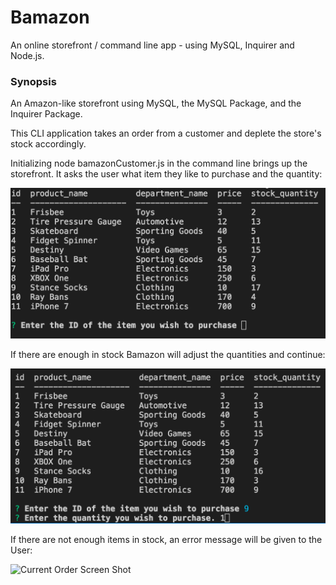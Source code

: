 # Bamazon
An online storefront / command line app - using MySQL, Inquirer and Node.js.

### Synopsis
An Amazon-like storefront using MySQL, the MySQL Package, and the Inquirer Package.

This CLI application takes an order from a customer and deplete the store's stock accordingly.

Initializing node bamazonCustomer.js in the command line brings up the storefront. It asks the user what item they like to purchase and the quantity:

![Start Shopping Screen Shot](https://github.com/StacieM/Bamazon/blob/master/Images/bamazonStartScreen.png) 

If there are enough in stock Bamazon will adjust the quantities and continue:

![Purchase Screen Shot](https://github.com/StacieM/Bamazon/blob/master/Images/bamazonPurchaseScreen.png)

If there are not enough items in stock, an error message will be given to the User: 

![Current Order Screen Shot](ttps://github.com/StacieM/Bamazon/blob/master/Images/bamazonCurrentOrder.png)
